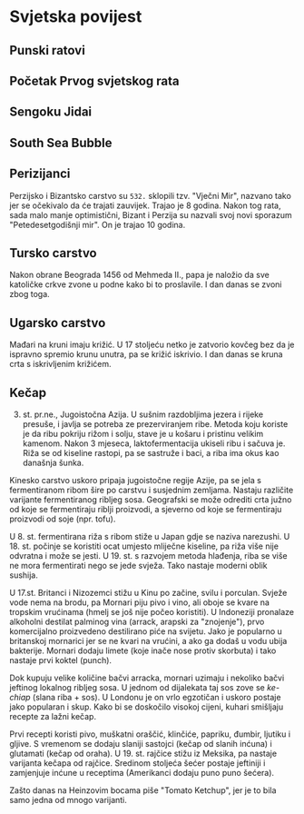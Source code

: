 # Svjetska povijest

## Punski ratovi

## Početak Prvog svjetskog rata

## Sengoku Jidai

## South Sea Bubble

## Perizijanci

Perzijsko i Bizantsko carstvo su `532.` sklopili tzv. "Vječni Mir", nazvano tako jer se očekivalo da će trajati zauvijek. Trajao je 8 godina. Nakon tog rata, sada malo manje optimistični, Bizant i Perzija su nazvali svoj novi sporazum "Petedesetgodišnji mir". On je trajao 10 godina.

## Tursko carstvo

Nakon obrane Beograda 1456 od Mehmeda II., papa je naložio da sve katoličke crkve zvone u podne kako bi to proslavile. I dan danas se zvoni zbog toga.

## Ugarsko carstvo

Mađari na kruni imaju križić. U 17 stoljeću netko je zatvorio kovčeg bez da je ispravno spremio krunu unutra, pa se križić iskrivio. I dan danas se kruna crta s iskrivljenim križićem.

## Kečap

3. st. pr.ne., Jugoistočna Azija. U sušnim razdobljima jezera i rijeke presuše, i javlja se potreba ze prezerviranjem ribe. Metoda koju koriste je da ribu pokriju rižom i solju, stave je u košaru i pristinu velikim kamenom. Nakon 3 mjeseca, laktofermentacija ukiseli ribu i sačuva je. Riža se od kiseline rastopi, pa se sastruže i baci, a riba ima okus kao današnja šunka.

Kinesko carstvo uskoro pripaja jugoistočne regije Azije, pa se jela s fermentiranom ribom šire po carstvu i susjednim zemljama. Nastaju različite varijante fermentiranog ribljeg sosa. Geografski se može odrediti crta južno od koje se fermentiraju riblji proizvodi, a sjeverno od koje se fermentiraju proizvodi od soje (npr. tofu).

U 8. st. fermentirana riža s ribom stiže u Japan gdje se naziva narezushi. U 18. st. počinje se koristiti ocat umjesto mliječne kiseline, pa riža više nije odvratna i može se jesti. U 19. st. s razvojem metoda hlađenja, riba se više ne mora fermentirati nego se jede svježa. Tako nastaje moderni oblik sushija.

U 17.st. Britanci i Nizozemci stižu u Kinu po začine, svilu i porculan. Svježe vode nema na brodu, pa Mornari piju pivo i vino, ali oboje se kvare na tropskim vrućinama (hmelj se još nije počeo koristiti). U Indoneziji pronalaze alkoholni destilat palminog vina (arrack, arapski za "znojenje"), prvo komercijalno proizvedeno destilirano piće na svijetu. Jako je popularno u britanskoj mornarici jer se ne kvari na vrućini, a ako ga dodaš u vodu ubija bakterije. Mornari dodaju limete (koje inače nose protiv skorbuta) i tako nastaje prvi koktel (punch).

Dok kupuju velike količine bačvi arracka, mornari uzimaju i nekoliko bačvi jeftinog lokalnog ribljeg sosa. U jednom od dijalekata taj sos zove se *ke-chiap* (slana riba + sos). U Londonu je on vrlo egzotičan i uskoro postaje jako popularan i skup. Kako bi se doskočilo visokoj cijeni, kuhari smišljaju recepte za lažni kečap.

Prvi recepti koristi pivo, muškatni oraščić, klinčiće, papriku, đumbir, ljutiku i gljive. S vremenom se dodaju slaniji sastojci (kečap od slanih inćuna) i glutamati (kečap od oraha). U 19. st. rajčice stižu iz Meksika, pa nastaje varijanta kečapa od rajčice. Sredinom stoljeća šećer postaje jeftiniji i zamjenjuje inćune u receptima (Amerikanci dodaju puno puno šećera).

Zašto danas na Heinzovim bocama piše "Tomato Ketchup", jer je to bila samo jedna od mnogo varijanti.


